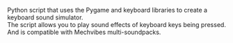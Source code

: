 Python script that uses the Pygame and keyboard libraries to create a keyboard sound simulator.  
The script allows you to play sound effects of keyboard keys being pressed.  
And is compatible with Mechvibes multi-soundpacks.